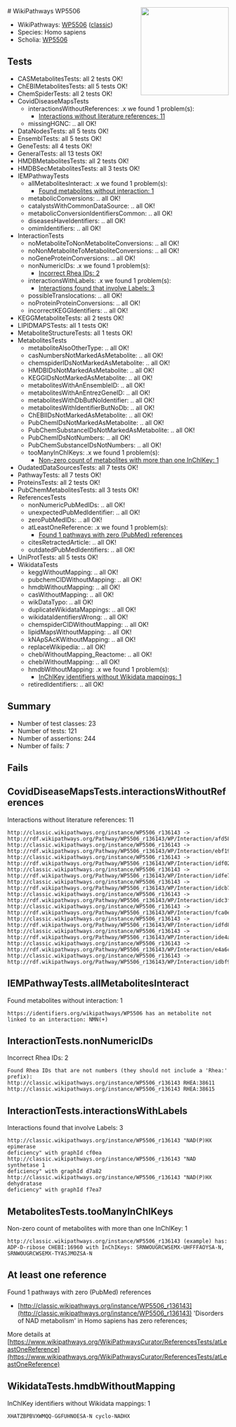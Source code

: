 <img style="float: right; width: 200px" src="https://cms-assets.nporadio.nl/npo3fm/NPO-Serious-Request-Logo-Groen-Ik-Steun-RGB.png" />
# WikiPathways WP5506

* WikiPathways: [WP5506](https://wikipathways.org/pathways/WP5506) ([classic](https://classic.wikipathways.org/instance/WP5506))
* Species: Homo sapiens
* Scholia: [WP5506](https://scholia.toolforge.org/wikipathways/WP5506)
## Tests
* CASMetabolitesTests: all 2 tests OK!
* ChEBIMetabolitesTests: all 5 tests OK!
* ChemSpiderTests: all 2 tests OK!
* CovidDiseaseMapsTests
    * interactionsWithoutReferences: .x we found 1 problem(s):
        * [Interactions without literature references: 11](#9701cce2)
    * missingHGNC: .. all OK!
* DataNodesTests: all 5 tests OK!
* EnsemblTests: all 5 tests OK!
* GeneTests: all 4 tests OK!
* GeneralTests: all 13 tests OK!
* HMDBMetabolitesTests: all 2 tests OK!
* HMDBSecMetabolitesTests: all 3 tests OK!
* IEMPathwayTests
    * allMetabolitesInteract: .x we found 1 problem(s):
        * [Found metabolites without interaction: 1](#2bc2e7ec)
    * metabolicConversions: .. all OK!
    * catalystsWithCommonDataSource: .. all OK!
    * metabolicConversionIdentifiersCommon: .. all OK!
    * diseasesHaveIdentifiers: .. all OK!
    * omimIdentifiers: .. all OK!
* InteractionTests
    * noMetaboliteToNonMetaboliteConversions: .. all OK!
    * noNonMetaboliteToMetaboliteConversions: .. all OK!
    * noGeneProteinConversions: .. all OK!
    * nonNumericIDs: .x we found 1 problem(s):
        * [Incorrect Rhea IDs: 2](#364171be)
    * interactionsWithLabels: .x we found 1 problem(s):
        * [Interactions found that involve Labels: 3](#630d267a)
    * possibleTranslocations: .. all OK!
    * noProteinProteinConversions: .. all OK!
    * incorrectKEGGIdentifiers: .. all OK!
* KEGGMetaboliteTests: all 2 tests OK!
* LIPIDMAPSTests: all 1 tests OK!
* MetaboliteStructureTests: all 1 tests OK!
* MetabolitesTests
    * metaboliteAlsoOtherType: .. all OK!
    * casNumbersNotMarkedAsMetabolite: .. all OK!
    * chemspiderIDsNotMarkedAsMetabolite: .. all OK!
    * HMDBIDsNotMarkedAsMetabolite: .. all OK!
    * KEGGIDsNotMarkedAsMetabolite: .. all OK!
    * metabolitesWithAnEnsembleID: .. all OK!
    * metabolitesWithAnEntrezGeneID: .. all OK!
    * metabolitesWithDbButNoIdentifier: .. all OK!
    * metabolitesWithIdentifierButNoDb: .. all OK!
    * ChEBIIDsNotMarkedAsMetabolite: .. all OK!
    * PubChemIDsNotMarkedAsMetabolite: .. all OK!
    * PubChemSubstanceIDsNotMarkedAsMetabolite: .. all OK!
    * PubChemIDsNotNumbers: .. all OK!
    * PubChemSubstanceIDsNotNumbers: .. all OK!
    * tooManyInChIKeys: .x we found 1 problem(s):
        * [Non-zero count of metabolites with more than one InChIKey: 1](#a4e4037e)
* OudatedDataSourcesTests: all 7 tests OK!
* PathwayTests: all 7 tests OK!
* ProteinsTests: all 2 tests OK!
* PubChemMetabolitesTests: all 3 tests OK!
* ReferencesTests
    * nonNumericPubMedIDs: .. all OK!
    * unexpectedPubMedIdentifier: .. all OK!
    * zeroPubMedIDs: .. all OK!
    * atLeastOneReference: .x we found 1 problem(s):
        * [Found 1 pathways with zero (PubMed) references](#d0a459f0)
    * citesRetractedArticle: .. all OK!
    * outdatedPubMedIdentifiers: .. all OK!
* UniProtTests: all 5 tests OK!
* WikidataTests
    * keggWithoutMapping: .. all OK!
    * pubchemCIDWithoutMapping: .. all OK!
    * hmdbWithoutMapping: .. all OK!
    * casWithoutMapping: .. all OK!
    * wikDataTypo: .. all OK!
    * duplicateWikidataMappings: .. all OK!
    * wikidataIdentifiersWrong: .. all OK!
    * chemspiderCIDWithoutMapping: .. all OK!
    * lipidMapsWithoutMapping: .. all OK!
    * kNApSAcKWithoutMapping: .. all OK!
    * replaceWikipedia: .. all OK!
    * chebiWithoutMapping_Reactome: .. all OK!
    * chebiWithoutMapping: .. all OK!
    * hmdbWithoutMapping: .x we found 1 problem(s):
        * [InChIKey identifiers without Wikidata mappings: 1](#bcb0929e)
    * retiredIdentifiers: .. all OK!


## Summary

* Number of test classes: 23
* Number of tests: 121
* Number of assertions: 244
* Number of fails: 7

## Fails

<a name="9701cce2" />

## CovidDiseaseMapsTests.interactionsWithoutReferences

Interactions without literature references: 11
```
http://classic.wikipathways.org/instance/WP5506_r136143 -> http://rdf.wikipathways.org/Pathway/WP5506_r136143/WP/Interaction/afd58
http://classic.wikipathways.org/instance/WP5506_r136143 -> http://rdf.wikipathways.org/Pathway/WP5506_r136143/WP/Interaction/ebf19
http://classic.wikipathways.org/instance/WP5506_r136143 -> http://rdf.wikipathways.org/Pathway/WP5506_r136143/WP/Interaction/idf02016cf
http://classic.wikipathways.org/instance/WP5506_r136143 -> http://rdf.wikipathways.org/Pathway/WP5506_r136143/WP/Interaction/idfe78d24b
http://classic.wikipathways.org/instance/WP5506_r136143 -> http://rdf.wikipathways.org/Pathway/WP5506_r136143/WP/Interaction/idcb736366
http://classic.wikipathways.org/instance/WP5506_r136143 -> http://rdf.wikipathways.org/Pathway/WP5506_r136143/WP/Interaction/idc3f9ca71
http://classic.wikipathways.org/instance/WP5506_r136143 -> http://rdf.wikipathways.org/Pathway/WP5506_r136143/WP/Interaction/fca0e
http://classic.wikipathways.org/instance/WP5506_r136143 -> http://rdf.wikipathways.org/Pathway/WP5506_r136143/WP/Interaction/idfd836518
http://classic.wikipathways.org/instance/WP5506_r136143 -> http://rdf.wikipathways.org/Pathway/WP5506_r136143/WP/Interaction/ide4aa25cc
http://classic.wikipathways.org/instance/WP5506_r136143 -> http://rdf.wikipathways.org/Pathway/WP5506_r136143/WP/Interaction/e4a6c
http://classic.wikipathways.org/instance/WP5506_r136143 -> http://rdf.wikipathways.org/Pathway/WP5506_r136143/WP/Interaction/idbf91fee3
```

<a name="2bc2e7ec" />

## IEMPathwayTests.allMetabolitesInteract

Found metabolites without interaction: 1
```
https://identifiers.org/wikipathways/WP5506 has an metabolite not linked to an interaction: NMN(+)
```

<a name="364171be" />

## InteractionTests.nonNumericIDs

Incorrect Rhea IDs: 2
```
Found Rhea IDs that are not numbers (they should not include a 'Rhea:' prefix):
http://classic.wikipathways.org/instance/WP5506_r136143 RHEA:38611
http://classic.wikipathways.org/instance/WP5506_r136143 RHEA:38615
```

<a name="630d267a" />

## InteractionTests.interactionsWithLabels

Interactions found that involve Labels: 3
```
http://classic.wikipathways.org/instance/WP5506_r136143 "NAD(P)HX 
epimerase 
deficiency" with graphId cf0ea
http://classic.wikipathways.org/instance/WP5506_r136143 "NAD 
synthetase 1 
deficiency" with graphId d7a82
http://classic.wikipathways.org/instance/WP5506_r136143 "NAD(P)HX 
dehydratase 
deficiency" with graphId f7ea7
```

<a name="a4e4037e" />

## MetabolitesTests.tooManyInChIKeys

Non-zero count of metabolites with more than one InChIKey: 1
```
http://classic.wikipathways.org/instance/WP5506_r136143 (example) has: ADP-D-ribose CHEBI:16960 with InChIKeys: SRNWOUGRCWSEMX-UHFFFAOYSA-N, SRNWOUGRCWSEMX-TYASJMOZSA-N
```

<a name="d0a459f0" />

## At least one reference

Found 1 pathways with zero (PubMed) references

* [http://classic.wikipathways.org/instance/WP5506_r136143](http://classic.wikipathways.org/instance/WP5506_r136143) 'Disorders of NAD metabolism' in Homo sapiens has zero references; 


More details at [https://www.wikipathways.org/WikiPathwaysCurator/ReferencesTests/atLeastOneReference](https://www.wikipathways.org/WikiPathwaysCurator/ReferencesTests/atLeastOneReference)

<a name="bcb0929e" />

## WikidataTests.hmdbWithoutMapping

InChIKey identifiers without Wikidata mappings: 1
```
XHATZBPBVXWMQQ-GGFUHNOESA-N	cyclo-NADHX
```


